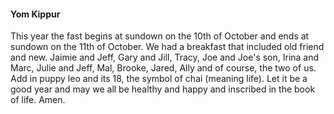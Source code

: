 #### Yom Kippur
This year the fast begins at sundown on the 10th of October and ends at sundown on the 11th of October. We had a breakfast that included old friend and new. Jaimie and Jeff, Gary and Jill, Tracy, Joe and Joe's son, Irina and Marc, Julie and Jeff, Mal, Brooke, Jared, Ally and of course, the two of us. Add in puppy leo and its 18, the symbol of chai (meaning life). Let it be a good year and may we all be healthy and happy and inscribed in the book of life. Amen.



